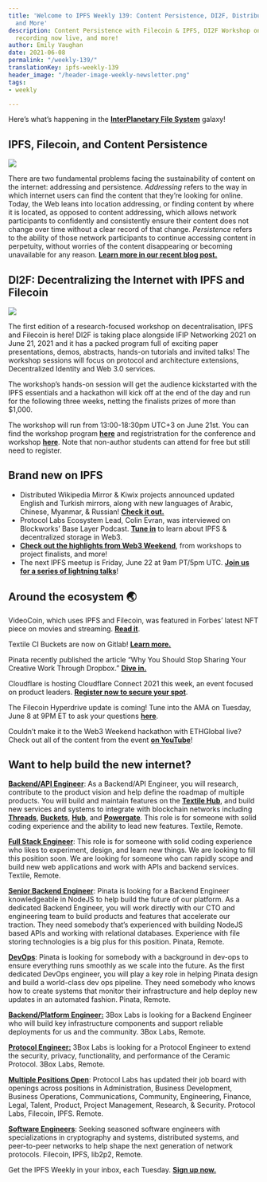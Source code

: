 ```yaml
---
title: 'Welcome to IPFS Weekly 139: Content Persistence, DI2F, Distributed Wikipedia,
  and More'
description: Content Persistence with Filecoin & IPFS, DI2F Workshop on 6/21, Web3Weekend
  recording now live, and more!
author: Emily Vaughan
date: 2021-06-08
permalink: "/weekly-139/"
translationKey: ipfs-weekly-139
header_image: "/header-image-weekly-newsletter.png"
tags:
- weekly

---
```

Here’s what’s happening in the [**InterPlanetary File System**](https://ipfs.io/) galaxy!

## IPFS, Filecoin, and Content Persistence

![](../assets/ipfs-fil-blog-persistence-art.png)

There are two fundamental problems facing the sustainability of content on the internet: addressing and persistence. _Addressing_ refers to the way in which internet users can find the content that they’re looking for online. Today, the Web leans into location addressing, or finding content by where it is located, as opposed to content addressing, which allows network participants to confidently and consistently ensure their content does not change over time without a clear record of that change. _Persistence_ refers to the ability of those network participants to continue accessing content in perpetuity, without worries of the content disappearing or becoming unavailable for any reason. [**Learn more in our recent blog post.**](https://blog.ipfs.eth.link/2021-06-03-ipfs-filecoin-content-persistence/)

## DI2F: Decentralizing the Internet with IPFS and Filecoin

![](../assets/di2f-cover-slide.png)

The first edition of a research-focused workshop on decentralisation, IPFS and Filecoin is here! DI2F is taking place alongside IFIP Networking 2021 on June 21, 2021 and it has a packed program full of exciting paper presentations, demos, abstracts, hands-on tutorials and invited talks! The workshop sessions will focus on protocol and architecture extensions, Decentralized Identity and Web 3.0 services.

The workshop’s hands-on session will get the audience kickstarted with the IPFS essentials and a hackathon will kick off at the end of the day and run for the following three weeks, netting the finalists prizes of more than $1,000.

The workshop will run from 13:00-18:30pm UTC+3 on June 21st. You can find the workshop program [**here**](https://networking.ifip.org/2021/workshops/di2f-decentralising-the-internet-with-ipfs-and-filecoin) and registristration for the conference and workshop [**here**](https://networking.ifip.org/2021/registration). Note that non-author students can attend for free but still need to register.

## Brand new on IPFS

* Distributed Wikipedia Mirror & Kiwix projects announced updated English and Turkish mirrors, along with new languages of Arabic, Chinese, Myanmar, & Russian! [**Check it out.**](https://blog.ipfs.eth.link/2021-05-31-distributed-wikipedia-mirror-update/)
* Protocol Labs Ecosystem Lead, Colin Evran, was interviewed on Blockworks’ Base Layer Podcast. [**Tune in**](https://podcasts.apple.com/us/podcast/base-layer-episode-211-colin-evran-from-protocol-labs/id1445373535?i=1000524502274) to learn about IPFS & decentralized storage in Web3.
* [**Check out the highlights from Web3 Weekend**](https://blog.ipfs.eth.link/2021-06-08-web3-weekend/), from workshops to project finalists, and more!
* The next IPFS meetup is Friday, June 22 at 9am PT/5pm UTC. [**Join us for a series of lightning talks**](https://www.meetup.com/en-AU/San-Francisco-IPFS/events/cbjsgsyccjbdc/)!

## Around the ecosystem 🌏

VideoCoin, which uses IPFS and Filecoin, was featured in Forbes’ latest NFT piece on movies and streaming. [**Read it**](https://www.forbes.com/sites/lawrencewintermeyer/2021/06/01/are-movies-and-streaming-the-next-frontier-for-nfts/?sh=23e0495c2b13).   
  
Textile CI Buckets are now on Gitlab! [**Learn more.**](https://gitlab.com/txlab/textile-ci-docker-image)  
  
Pinata recently published the article “Why You Should Stop Sharing Your Creative Work Through Dropbox.” [**Dive in.**](https://medium.com/pinata/why-you-should-stop-sharing-your-creative-work-through-dropbox-7ec38be7da75)  
  
Cloudflare is hosting Cloudflare Connect 2021 this week, an event focused on product leaders. [**Register now to secure your spot**](https://www.cloudflare.com/cloudflare-connect-2021/).  
  
The Filecoin Hyperdrive update is coming! Tune into the AMA on Tuesday, June 8 at 9PM ET to ask your questions [**here**](https://app.sli.do/event/ggm7xqpx).   
  
Couldn’t make it to the Web3 Weekend hackathon with ETHGlobal live? Check out all of the content from the event [**on YouTube**](https://www.youtube.com/watch?v=5CPUSPUGOZ0&list=PL_0VrY55uV1_MGf3-oQ2jmZt4VFQSjenh)!

## Want to help build the new internet?

[**Backend/API Engineer**](https://boards.greenhouse.io/textileio/jobs/4017981004): As a Backend/API Engineer, you will research, contribute to the product vision and help define the roadmap of multiple products. You will build and maintain features on the [**Textile Hub**](https://github.com/textileio/textile), and build new services and systems to integrate with blockchain networks including [**Threads**](https://github.com/textileio/go-threads), [**Buckets**](https://github.com/textileio/go-buckets), [**Hub**](https://github.com/textileio/textile), and [**Powergate**](https://github.com/textileio/powergate). This role is for someone with solid coding experience and the ability to lead new features. Textile, Remote.  
  
[**Full Stack Engineer**](https://boards.greenhouse.io/textileio/jobs/4017984004): This role is for someone with solid coding experience who likes to experiment, design, and learn new things. We are looking to fill this position soon. We are looking for someone who can rapidly scope and build new web applications and work with APIs and backend services. Textile, Remote.  
  
[**Senior Backend Engineer**](https://pinata.cloud/careers#2): Pinata is looking for a Backend Engineer knowledgeable in NodeJS to help build the future of our platform. As a dedicated Backend Engineer, you will work directly with our CTO and engineering team to build products and features that accelerate our traction. They need somebody that’s experienced with building NodeJS based APIs and working with relational databases. Experience with file storing technologies is a big plus for this position. Pinata, Remote.  
  
[**DevOps**](https://pinata.cloud/careers#1): Pinata is looking for somebody with a background in dev-ops to ensure everything runs smoothly as we scale into the future. As the first dedicated DevOps engineer, you will play a key role in helping Pinata design and build a world-class dev ops pipeline. They need somebody who knows how to create systems that monitor their infrastructure and help deploy new updates in an automated fashion. Pinata, Remote.  
  
[**Backend/Platform Engineer:**](https://jobs.lever.co/3box) 3Box Labs is looking for a Backend Engineer who will build key infrastructure components and support reliable deployments for us and the community. 3Box Labs, Remote.  
  
[**Protocol Engineer:**](https://jobs.lever.co/3box) 3Box Labs is looking for a Protocol Engineer to extend the security, privacy, functionality, and performance of the Ceramic Protocol. 3Box Labs, Remote.  
  
[**Multiple Positions Open**](https://jobs.lever.co/protocol): Protocol Labs has updated their job board with openings across positions in Administration, Business Development, Business Operations, Communications, Community, Engineering, Finance, Legal, Talent, Product, Project Management, Research, & Security. Protocol Labs, Filecoin, IPFS. Remote.  
  
[**Software Engineers**](https://jobs.lever.co/protocol): Seeking seasoned software engineers with specializations in cryptography and systems, distributed systems, and peer-to-peer networks to help shape the next generation of network protocols. Filecoin, IPFS, lib2p2, Remote.

Get the IPFS Weekly in your inbox, each Tuesday. [**Sign up now.**](https://ipfs.us4.list-manage.com/subscribe?u=25473244c7d18b897f5a1ff6b&id=cad54b2230)
